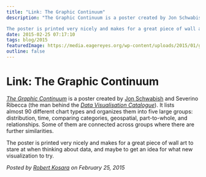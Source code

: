 ```yaml
---
title: "Link: The Graphic Continuum"
description: "The Graphic Continuum is a poster created by Jon Schwabish and Severino Ribecca (the man behind the Data Visualisation Catalogue). It lists almost 90 different chart types and organizes them into five large groups: distribution, time, comparing categories, geospatial, part-to-whole, and relationships. Some of them are connected across groups where there are further similarities.

The poster is printed very nicely and makes for a great piece of wall art to stare at when thinking about data, and maybe to get an idea for what new visualization to try."
date: 2015-02-25 07:17:10
tags: blog/2015
featuredImage: https://media.eagereyes.org/wp-content/uploads/2015/01/graphic-continuum-cropped.jpg
outline: false
---
```


# Link: The Graphic Continuum

<em><a href="http://policyviz.com/graphic-continuum/">The Graphic Continuum</a></em> is a poster created by <a href="http://policyviz.com/">Jon Schwabish</a> and Severino Ribecca (the man behind the <em><a href="http://www.datavizcatalogue.com">Data Visualisation Catalogue</a></em>). It lists almost 90 different chart types and organizes them into five large groups: distribution, time, comparing categories, geospatial, part-to-whole, and relationships. Some of them are connected across groups where there are further similarities.

The poster is printed very nicely and makes for a great piece of wall art to stare at when thinking about data, and maybe to get an idea for what new visualization to try.


_Posted by <a href="/about">Robert Kosara</a> on February 25, 2015_


